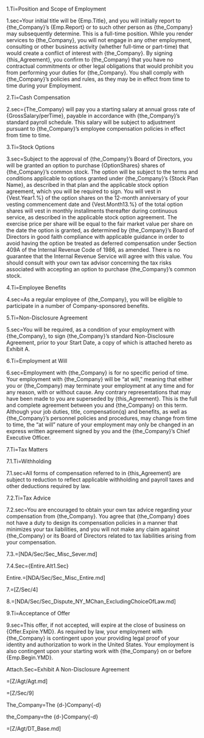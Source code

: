 1.Ti=Position and Scope of Employment

1.sec=Your initial title will be {Emp.Title}, and you will initially report to {the_Company}’s {Emp.Report} or to such other person as {the_Company} may subsequently determine.  This is a full-time position.  While you render services to {the_Company}, you will not engage in any other employment, consulting or other business activity (whether full-time or part-time) that would create a conflict of interest with {the_Company}.  By signing {this_Agreement}, you confirm to {the_Company} that you have no contractual commitments or other legal obligations that would prohibit you from performing your duties for {the_Company}. You shall comply with {the_Company}’s policies and rules, as they may be in effect from time to time during your Employment.

2.Ti=Cash Compensation

2.sec={The_Company} will pay you a starting salary at annual gross rate of {GrossSalary/perTime}, payable in accordance with {the_Company}’s standard payroll schedule.  This salary will be subject to adjustment pursuant to {the_Company}’s employee compensation policies in effect from time to time.

3.Ti=Stock Options

3.sec=Subject to the approval of {the_Company}’s Board of Directors, you will be granted an option to purchase {OptionShares} shares of {the_Company}’s common stock.  The option will be subject to the terms and conditions applicable to options granted under {the_Company}’s {Stock Plan Name}, as described in that plan and the applicable stock option agreement, which you will be required to sign.  You will vest in {Vest.Year1.%} of the option shares on the 12-month anniversary of your vesting commencement date and {Vest.Month13.%} of the total option shares will vest in monthly installments thereafter during continuous service, as described in the applicable stock option agreement.  The exercise price per share will be equal to the fair market value per share on the date the option is granted, as determined by {the_Company}’s Board of Directors in good faith compliance with applicable guidance in order to avoid having the option be treated as deferred compensation under Section 409A of the Internal Revenue Code of 1986, as amended.  There is no guarantee that the Internal Revenue Service will agree with this value.  You should consult with your own tax advisor concerning the tax risks associated with accepting an option to purchase {the_Company}’s common stock.

4.Ti=Employee Benefits

4.sec=As a regular employee of {the_Company}, you will be eligible to participate in a number of Company-sponsored benefits.  

5.Ti=Non-Disclosure  Agreement

5.sec=You will be required, as a condition of your employment with {the_Company}, to sign {the_Company}’s standard Non-Disclosure Agreement, prior to your Start Date, a copy of which is attached hereto as Exhibit A.

6.Ti=Employment at Will

6.sec=Employment with {the_Company} is for no specific period of time.  Your employment with {the_Company} will be “at will,” meaning that either you or {the_Company} may terminate your employment at any time and for any reason, with or without cause.  Any contrary representations that may have been made to you are superseded by {this_Agreement}.  This is the full and complete agreement between you and {the_Company} on this term.  Although your job duties, title, compensation{q} and benefits, as well as {the_Company}’s personnel policies and procedures, may change from time to time, the “at will” nature of your employment may only be changed in an express written agreement signed by you and the {the_Company}’s Chief Executive Officer. 

7.Ti=Tax Matters

7.1.Ti=Withholding

7.1.sec=All forms of compensation referred to in {this_Agreement} are subject to reduction to reflect applicable withholding and payroll taxes and other deductions required by law.


7.2.Ti=Tax Advice

7.2.sec=You are encouraged to obtain your own tax advice regarding your compensation from {the_Company}.  You agree that {the_Company} does not have a duty to design its compensation policies in a manner that minimizes your tax liabilities, and you will not make any claim against {the_Company} or its Board of Directors related to tax liabilities arising from your compensation.

7.3.=[NDA/Sec/Sec_Misc_Sever.md]

7.4.Sec={Entire.Alt1.Sec}

Entire.=[NDA/Sec/Sec_Misc_Entire.md]

7.=[Z/Sec/4]

8.=[NDA/Sec/Sec_Dispute_NY_MChan_ExcludingChoiceOfLaw.md]

9.Ti=Acceptance of Offer

9.sec=This offer, if not accepted, will expire at the close of business on {Offer.Expire.YMD}.  As required by law, your employment with {the_Company} is contingent upon your providing legal proof of your identity and authorization to work in the United States.  Your employment is also contingent upon your starting work with {the_Company} on or before {Emp.Begin.YMD}.

Attach.Sec=Exhibit A Non-Disclosure Agreement 

=[Z/Agt/Agt.md]

=[Z/Sec/9]

The_Company=The {d-}Company{-d}

the_Company=the {d-}Company{-d}

=[Z/Agt/DT_Base.md]